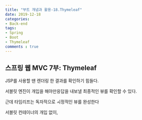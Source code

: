 ```yaml
---
title: "부트 개념과 활용-18.Thymeleaf"
date: 2019-12-18
categories:
- Back-end
tags:
- Spring 
- Boot
- Thymeleaf
comments : true
---
```


## 스프링 웹 MVC 7부: Thymeleaf

JSP를 사용할 땐 렌더링 한 결과를 확인하기 힘들다.

서블릿 엔진이 개입을 해야만응답을 내보낼 최종적인 뷰를 확인할 수 있다.

근데 타임리프는 독자적으로 ㅚ정적인 뷰를 완성한다

서블릿 컨테이너의 개입 없이, 



